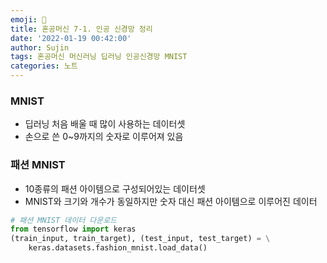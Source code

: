 ```yaml
---
emoji: 📝
title: 혼공머신 7-1. 인공 신경망 정리
date: '2022-01-19 00:42:00'
author: Sujin
tags: 혼공머신 머신러닝 딥러닝 인공신경망 MNIST
categories: 노트
---
```


### MNIST

- 딥러닝 처음 배울 때 많이 사용하는 데이터셋
- 손으로 쓴 0~9까지의 숫자로 이루어져 있음

### 패션 MNIST

- 10종류의 패션 아이템으로 구성되어있는 데이터셋
- MNIST와 크기와 개수가 동일하지만 숫자 대신 패션 아이템으로 이루어진 데이터

```python
# 패션 MNIST 데이터 다운로드
from tensorflow import keras
(train_input, train_target), (test_input, test_target) = \
    keras.datasets.fashion_mnist.load_data()
```